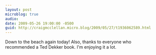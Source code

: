 ```yaml
---
layout: post
microblog: true
audio: 
date: 2009-05-26 19:00:00 -0500
guid: http://craigmcclellan.micro.blog/2009/05/27/t1936062589.html
---
```

Down to the beach again today! Also, thanks to everyone who recommended a Ted Dekker book. I'm enjoying it a lot.
